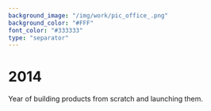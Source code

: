 ```yaml
---
background_image: "/img/work/pic_office_.png"
background_color: "#FFF"
font_color: "#333333"
type: "separator"
---
```

# 2014
Year of building products from scratch and launching them.
